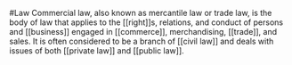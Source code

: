 #Law 
Commercial law, also known as mercantile law or trade law, is the body of law that applies to the [[right]]s, relations, and conduct of persons and [[business]] engaged in [[commerce]], merchandising, [[trade]], and sales. It is often considered to be a branch of [[civil law]] and deals with issues of both [[private law]] and [[public law]].
